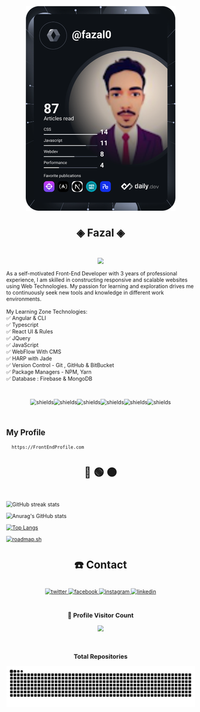 
<p align="center">
<a href="https://www.linkedin.com/in/fazal-ul-rehman/"><img src="https://github.com/FrontEndProfile/FrontEndProfile/blob/main/devcard.svg" width="400" alt="Fazal Ul-Rehman Dev Card"/></a>
</p> 

<h1 id="title" align="center">◈ Fazal ◈</h1>

<br/>
<p align="center">
	<a href="https://github.com/Bouaskaoun">
		<img src="https://readme-typing-svg.herokuapp.com?lines=HTML+CSS+JS;Front+End+Developer;Freelancer;WebFlow%20|%20SpaceSquare%20|%20Coder;Always%20learning%20new%20things&center=true&width=380&height=45">
	</a>
</p>

<p id="description">
	As a self-motivated Front-End Developer with 3 years of professional experience, I am skilled in constructing responsive and scalable websites using Web Technologies. My passion for learning and exploration drives me to continuously seek new tools and knowledge in different work environments. <br/><br/>
My Learning Zone Technologies: <br/>
✅ Angular & CLI <br/>
✅ Typescript <br/>
✅ React UI & Rules <br/>
✅ JQuery <br/>
✅ JavaScript <br/>
✅ WebFlow With CMS <br/>
✅ HARP with Jade <br/>
✅ Version Control - Git , GitHub & BitBucket <br/>
✅ Package Managers - NPM, Yarn <br/>
✅ Database : Firebase & MongoDB <br/>
</p>
<br/>
<p align="center"><img src="https://img.shields.io/badge/HTML5-E34F26?style=for-the-badge&amp;logo=html5&amp;logoColor=white" alt="shields"><img src="https://img.shields.io/badge/CSS3-1572B6?style=for-the-badge&amp;logo=css3&amp;logoColor=white" alt="shields"><img src="https://img.shields.io/badge/Sass-CC6699?style=for-the-badge&amp;logo=sass&amp;logoColor=white" alt="shields"><img src="https://img.shields.io/badge/Bootstrap-563D7C?style=for-the-badge&amp;logo=bootstrap&amp;logoColor=white" alt="shields"><img src="https://img.shields.io/badge/Tailwind_CSS-38B2AC?style=for-the-badge&amp;logo=tailwind-css&amp;logoColor=white" alt="shields"><img src="https://img.shields.io/badge/JavaScript-F7DF1E?style=for-the-badge&amp;logo=javascript&amp;logoColor=black" alt="shields"></p>

   <br>

<h2>My Profile</h2>

```bash
  https://FrontEndProfile.com
```
<h1 align="center">🔴 🟢 🟠</h1>
<br>


![GitHub streak stats](https://github-readme-streak-stats.herokuapp.com/?user=FrontEndProfile&show_icons=true&theme=gruvbox)


![Anurag's GitHub stats](https://github-readme-stats.vercel.app/api?username=FrontEndProfile&show_icons=true&theme=gruvbox)

[![Top Langs](https://github-readme-stats.vercel.app/api/top-langs/?username=FrontEndProfile&layout=compact&theme=gruvbox)](https://github.com/anuraghazra/github-readme-stats)

[![roadmap.sh](https://api.roadmap.sh/v1-badge/wide/64abf08e14678473bb5e7c40?variant=light)](https://roadmap.sh)

<h1 align="center">☎️ Contact</h1>
<br>

<div align="center">
<a href="https://twitter.com/Fazal_Web" target="_blank">
<img src=https://img.shields.io/badge/twitter-%2300acee.svg?&style=for-the-badge&logo=twitter&logoColor=white alt=twitter style="margin-bottom: 5px;" />
</a>
<a href="https://www.facebook.com/FaZal187/" target="_blank">
<img src=https://img.shields.io/badge/facebook-%232E87FB.svg?&style=for-the-badge&logo=facebook&logoColor=white alt=facebook style="margin-bottom: 5px;" />
</a>
<a href="https://www.instagram.com/soft_fazal/" target="_blank">
<img src=https://img.shields.io/badge/instagram-%23000000.svg?&style=for-the-badge&logo=instagram&logoColor=white alt=instagram style="margin-bottom: 5px;" />
</a>
<a href="https://www.linkedin.com/in/fazal-ul-rehman-5a1487208/" target="_blank">
<img src=https://img.shields.io/badge/linkedin-%231E77B5.svg?&style=for-the-badge&logo=linkedin&logoColor=white alt=linkedin style="margin-bottom: 5px;" />
</a>  
</div>  

<br>
  
<div align=center>
  <h3><b>📍 Profile Visitor Count</b></h3>
</div>
    
<!-- retro visitor counter -->  
<p align="center" >   
  <img src="https://profile-counter.glitch.me/FrontEndProfile/count.svg" />  
</p>

   
  <br>
  <div align=center>
  <h3><b>Total Repositories</b></h3>
</div>
  <p align="center" >   
	  <picture>
<!--   <source media="(prefers-color-scheme: dark)" srcset="https://raw.githubusercontent.com/FrontEndProfile/FrontEndProfile/output/github-contribution-grid-snake-dark.svg"> -->
  <source media="(prefers-color-scheme: light)" srcset="https://raw.githubusercontent.com/FrontEndProfile/FrontEndProfile/output/github-contribution-grid-snake-dark.svg">
  <img alt="github contribution grid snake animation" src="https://raw.githubusercontent.com/FrontEndProfile/FrontEndProfile/output/github-contribution-grid-snake-dark.svg">
</picture>
<!--   <img src="https://github.com/FrontEndProfile/FrontEndProfile/blob/output/github-contribution-grid-snake.gif" />   -->
	  
</p>

  
